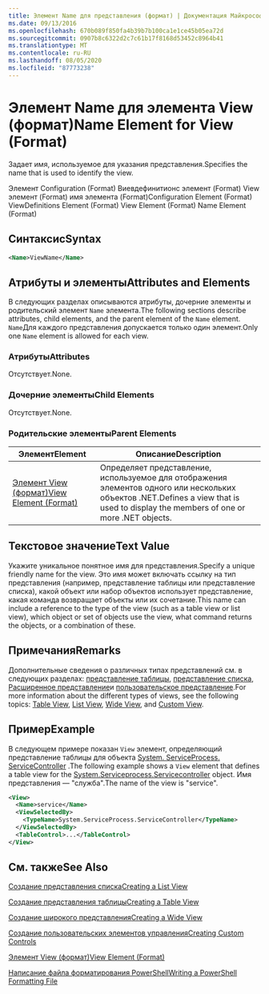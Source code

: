 ```yaml
---
title: Элемент Name для представления (формат) | Документация Майкрософт
ms.date: 09/13/2016
ms.openlocfilehash: 670b089f850fa4b39b7b100ca1e1ce45b05ea72d
ms.sourcegitcommit: 0907b8c6322d2c7c61b17f8168d53452c8964b41
ms.translationtype: MT
ms.contentlocale: ru-RU
ms.lasthandoff: 08/05/2020
ms.locfileid: "87773238"
---
```

# <a name="name-element-for-view-format"></a><span data-ttu-id="4e83c-102">Элемент Name для элемента View (формат)</span><span class="sxs-lookup"><span data-stu-id="4e83c-102">Name Element for View (Format)</span></span>

<span data-ttu-id="4e83c-103">Задает имя, используемое для указания представления.</span><span class="sxs-lookup"><span data-stu-id="4e83c-103">Specifies the name that is used to identify the view.</span></span>

<span data-ttu-id="4e83c-104">Элемент Configuration (Format) Виевдефинитионс элемент (Format) View элемент (Format) имя элемента (Format)</span><span class="sxs-lookup"><span data-stu-id="4e83c-104">Configuration Element (Format) ViewDefinitions Element (Format) View Element (Format) Name Element (Format)</span></span>

## <a name="syntax"></a><span data-ttu-id="4e83c-105">Синтаксис</span><span class="sxs-lookup"><span data-stu-id="4e83c-105">Syntax</span></span>

```xml
<Name>ViewName</Name>
```

## <a name="attributes-and-elements"></a><span data-ttu-id="4e83c-106">Атрибуты и элементы</span><span class="sxs-lookup"><span data-stu-id="4e83c-106">Attributes and Elements</span></span>

<span data-ttu-id="4e83c-107">В следующих разделах описываются атрибуты, дочерние элементы и родительский элемент `Name` элемента.</span><span class="sxs-lookup"><span data-stu-id="4e83c-107">The following sections describe attributes, child elements, and the parent element of the `Name` element.</span></span> <span data-ttu-id="4e83c-108">`Name`Для каждого представления допускается только один элемент.</span><span class="sxs-lookup"><span data-stu-id="4e83c-108">Only one `Name` element is allowed for each view.</span></span>

### <a name="attributes"></a><span data-ttu-id="4e83c-109">Атрибуты</span><span class="sxs-lookup"><span data-stu-id="4e83c-109">Attributes</span></span>

<span data-ttu-id="4e83c-110">Отсутствует.</span><span class="sxs-lookup"><span data-stu-id="4e83c-110">None.</span></span>

### <a name="child-elements"></a><span data-ttu-id="4e83c-111">Дочерние элементы</span><span class="sxs-lookup"><span data-stu-id="4e83c-111">Child Elements</span></span>

<span data-ttu-id="4e83c-112">Отсутствует.</span><span class="sxs-lookup"><span data-stu-id="4e83c-112">None.</span></span>

### <a name="parent-elements"></a><span data-ttu-id="4e83c-113">Родительские элементы</span><span class="sxs-lookup"><span data-stu-id="4e83c-113">Parent Elements</span></span>

|<span data-ttu-id="4e83c-114">Элемент</span><span class="sxs-lookup"><span data-stu-id="4e83c-114">Element</span></span>|<span data-ttu-id="4e83c-115">Описание</span><span class="sxs-lookup"><span data-stu-id="4e83c-115">Description</span></span>|
|-------------|-----------------|
|[<span data-ttu-id="4e83c-116">Элемент View (формат)</span><span class="sxs-lookup"><span data-stu-id="4e83c-116">View Element (Format)</span></span>](./view-element-format.md)|<span data-ttu-id="4e83c-117">Определяет представление, используемое для отображения элементов одного или нескольких объектов .NET.</span><span class="sxs-lookup"><span data-stu-id="4e83c-117">Defines a view that is used to display the members of one or more .NET objects.</span></span>|

## <a name="text-value"></a><span data-ttu-id="4e83c-118">Текстовое значение</span><span class="sxs-lookup"><span data-stu-id="4e83c-118">Text Value</span></span>

<span data-ttu-id="4e83c-119">Укажите уникальное понятное имя для представления.</span><span class="sxs-lookup"><span data-stu-id="4e83c-119">Specify a unique friendly name for the view.</span></span> <span data-ttu-id="4e83c-120">Это имя может включать ссылку на тип представления (например, представление таблицы или представление списка), какой объект или набор объектов использует представление, какая команда возвращает объекты или их сочетание.</span><span class="sxs-lookup"><span data-stu-id="4e83c-120">This name can include a reference to the type of the view (such as a table view or list view), which object or set of objects use the view, what command returns the objects, or a combination of these.</span></span>

## <a name="remarks"></a><span data-ttu-id="4e83c-121">Примечания</span><span class="sxs-lookup"><span data-stu-id="4e83c-121">Remarks</span></span>

<span data-ttu-id="4e83c-122">Дополнительные сведения о различных типах представлений см. в следующих разделах: [представление таблицы](./creating-a-table-view.md), [представление списка](./creating-a-list-view.md), [Расширенное представление](./creating-a-wide-view.md)и [пользовательское представление](./creating-custom-controls.md).</span><span class="sxs-lookup"><span data-stu-id="4e83c-122">For more information about the different types of views, see the following topics: [Table View](./creating-a-table-view.md), [List View](./creating-a-list-view.md), [Wide View](./creating-a-wide-view.md), and [Custom View](./creating-custom-controls.md).</span></span>

## <a name="example"></a><span data-ttu-id="4e83c-123">Пример</span><span class="sxs-lookup"><span data-stu-id="4e83c-123">Example</span></span>

<span data-ttu-id="4e83c-124">В следующем примере показан `View` элемент, определяющий представление таблицы для объекта [System. ServiceProcess. ServiceController](/dotnet/api/System.ServiceProcess.ServiceController) .</span><span class="sxs-lookup"><span data-stu-id="4e83c-124">The following example shows a `View` element that defines a table view for the [System.Serviceprocess.Servicecontroller](/dotnet/api/System.ServiceProcess.ServiceController) object.</span></span> <span data-ttu-id="4e83c-125">Имя представления — "служба".</span><span class="sxs-lookup"><span data-stu-id="4e83c-125">The name of the view is "service".</span></span>

```xml
<View>
  <Name>service</Name>
  <ViewSelectedBy>
    <TypeName>System.ServiceProcess.ServiceController</TypeName>
  </ViewSelectedBy>
  <TableControl>...</TableControl>
</View>

```

## <a name="see-also"></a><span data-ttu-id="4e83c-126">См. также</span><span class="sxs-lookup"><span data-stu-id="4e83c-126">See Also</span></span>

[<span data-ttu-id="4e83c-127">Создание представления списка</span><span class="sxs-lookup"><span data-stu-id="4e83c-127">Creating a List View</span></span>](./creating-a-list-view.md)

[<span data-ttu-id="4e83c-128">Создание представления таблицы</span><span class="sxs-lookup"><span data-stu-id="4e83c-128">Creating a Table View</span></span>](./creating-a-table-view.md)

[<span data-ttu-id="4e83c-129">Создание широкого представления</span><span class="sxs-lookup"><span data-stu-id="4e83c-129">Creating a Wide View</span></span>](./creating-a-wide-view.md)

[<span data-ttu-id="4e83c-130">Создание пользовательских элементов управления</span><span class="sxs-lookup"><span data-stu-id="4e83c-130">Creating Custom Controls</span></span>](./creating-custom-controls.md)

[<span data-ttu-id="4e83c-131">Элемент View (формат)</span><span class="sxs-lookup"><span data-stu-id="4e83c-131">View Element (Format)</span></span>](./view-element-format.md)

[<span data-ttu-id="4e83c-132">Написание файла форматирования PowerShell</span><span class="sxs-lookup"><span data-stu-id="4e83c-132">Writing a PowerShell Formatting File</span></span>](./writing-a-powershell-formatting-file.md)
